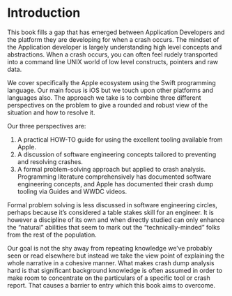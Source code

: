# Introduction

This book fills a gap that has emerged between Application Developers and the platform they are developing for when a crash occurs.  The mindset of the Application developer is largely understanding high level concepts and abstractions.  When a crash occurs, you can often feel rudely transported into a command line UNIX world of low level constructs, pointers and raw data.

We cover specifically the Apple ecosystem using the Swift programming language.  Our main focus is iOS but we touch upon other platforms and languages also.
The approach we take is to combine three different perspectives on the problem to give a rounded and robust view of the situation and how to resolve it.

Our three perspectives are:
1. A practical HOW-TO guide for using the excellent tooling available from Apple.
1. A discussion of software engineering concepts tailored to preventing and resolving crashes.
1. A formal problem-solving approach but applied to crash analysis.
 
Programming literature comprehensively has documented software engineering concepts, and Apple has documented their crash dump tooling via Guides and WWDC videos.  

Formal problem solving is less discussed in software engineering circles, perhaps because it’s considered a table stakes skill for an engineer.  It is however a discipline of its own and when directly studied can only enhance the “natural” abilities that seem to mark out the “technically-minded” folks from the rest of the population.

Our goal is not the shy away from repeating knowledge we’ve probably seen or read elsewhere but instead we take the view point of explaining the whole narrative in a cohesive manner.  What makes crash dump analysis hard is that significant background knowledge is often assumed in order to make room to concentrate on the particulars of a specific tool or crash report.  That causes a barrier to entry which this book aims to overcome.
